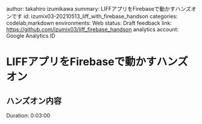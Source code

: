 author: takahiro izumikawa
summary: LIFFアプリをFirebaseで動かすハンズオンです
id: izumix03-20210513_liff_with_firebase_handson
categories: codelab,markdown
environments: Web
status: Draft
feedback link: https://github.com/izumix03/liff_firebase_handson
analytics account: Google Analytics ID

# LIFFアプリをFirebaseで動かすハンズオン

## ハンズオン内容
Duration: 0:03:00

